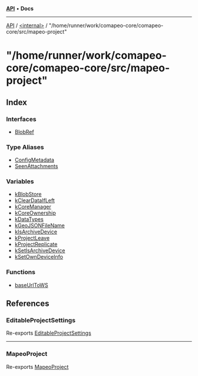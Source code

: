 [**API**](../../../README.md) • **Docs**

***

[API](../../../README.md) / [\<internal\>](../../README.md) / "/home/runner/work/comapeo-core/comapeo-core/src/mapeo-project"

# "/home/runner/work/comapeo-core/comapeo-core/src/mapeo-project"

## Index

### Interfaces

- [BlobRef](interfaces/BlobRef.md)

### Type Aliases

- [ConfigMetadata](type-aliases/ConfigMetadata.md)
- [SeenAttachments](type-aliases/SeenAttachments.md)

### Variables

- [kBlobStore](variables/kBlobStore.md)
- [kClearDataIfLeft](variables/kClearDataIfLeft.md)
- [kCoreManager](variables/kCoreManager.md)
- [kCoreOwnership](variables/kCoreOwnership.md)
- [kDataTypes](variables/kDataTypes.md)
- [kGeoJSONFileName](variables/kGeoJSONFileName.md)
- [kIsArchiveDevice](variables/kIsArchiveDevice.md)
- [kProjectLeave](variables/kProjectLeave.md)
- [kProjectReplicate](variables/kProjectReplicate.md)
- [kSetIsArchiveDevice](variables/kSetIsArchiveDevice.md)
- [kSetOwnDeviceInfo](variables/kSetOwnDeviceInfo.md)

### Functions

- [baseUrlToWS](functions/baseUrlToWS.md)

## References

### EditableProjectSettings

Re-exports [EditableProjectSettings](../../../type-aliases/EditableProjectSettings.md)

***

### MapeoProject

Re-exports [MapeoProject](../../classes/MapeoProject.md)
